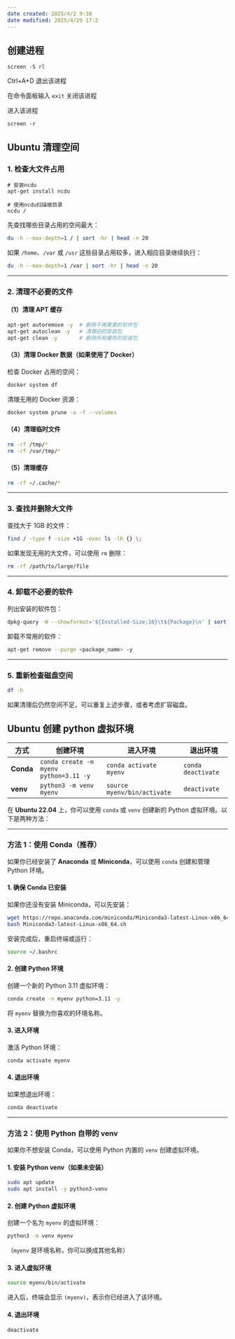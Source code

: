 ```yaml
---
date created: 2025/4/2 9:38
date modified: 2025/4/29 17:2
---
```

## 创建进程

```shell
screen -S rl
```

Ctrl+A+D 退出该进程

在命令面板输入 `exit` 关闭该进程

进入该进程

```shell
screen -r
```

## Ubuntu 清理空间

### **1. 检查大文件占用**

```shell
# 安装ncdu
apt-get install ncdu

# 使用ncdu扫描根目录
ncdu /
```

先查找哪些目录占用的空间最大：

```bash
du -h --max-depth=1 / | sort -hr | head -n 20
```

如果 `/home`、`/var` 或 `/usr` 这些目录占用较多，进入相应目录继续执行：

```bash
du -h --max-depth=1 /var | sort -hr | head -n 20
```

---

### **2. 清理不必要的文件**

#### **（1）清理 APT 缓存**

```bash
apt-get autoremove -y  # 删除不再需要的软件包
apt-get autoclean -y   # 清理旧的安装包
apt-get clean -y       # 删除所有缓存的安装包
```

#### **（3）清理 Docker 数据（如果使用了 Docker）**

检查 Docker 占用的空间：

```bash
docker system df
```

清理无用的 Docker 资源：

```bash
docker system prune -a -f --volumes
```

#### **（4）清理临时文件**

```bash
rm -rf /tmp/*
rm -rf /var/tmp/*
```

#### **（5）清理缓存**

```bash
rm -rf ~/.cache/*
```

---

### **3. 查找并删除大文件**

查找大于 1GB 的文件：

```bash
find / -type f -size +1G -exec ls -lh {} \;
```

如果发现无用的大文件，可以使用 `rm` 删除：

```bash
rm -rf /path/to/large/file
```

---

### **4. 卸载不必要的软件**

列出安装的软件包：

```bash
dpkg-query -W --showformat='${Installed-Size;10}\t${Package}\n' | sort -k1,1n | tail -n 20
```

卸载不常用的软件：

```bash
apt-get remove --purge <package_name> -y
```

---

### **5. 重新检查磁盘空间**

```bash
df -h
```

如果清理后仍然空间不足，可以重复上述步骤，或者考虑扩容磁盘。

## Ubuntu 创建 python 虚拟环境

|方式|创建环境|进入环境|退出环境|
|---|---|---|---|
|**Conda**|`conda create -n myenv python=3.11 -y`|`conda activate myenv`|`conda deactivate`|
|**venv**|`python3 -m venv myenv`|`source myenv/bin/activate`|`deactivate`|

在 **Ubuntu 22.04** 上，你可以使用 `conda` 或 `venv` 创建新的 Python 虚拟环境。以下是两种方法：

---

### **方法 1：使用 Conda（推荐）**

如果你已经安装了 **Anaconda** 或 **Miniconda**，可以使用 `conda` 创建和管理 Python 环境。

#### **1. 确保 Conda 已安装**

如果你还没有安装 Miniconda，可以先安装：

```bash
wget https://repo.anaconda.com/miniconda/Miniconda3-latest-Linux-x86_64.sh
bash Miniconda3-latest-Linux-x86_64.sh
```

安装完成后，重启终端或运行：

```bash
source ~/.bashrc
```

#### **2. 创建 Python 环境**

创建一个新的 Python 3.11 虚拟环境：

```bash
conda create -n myenv python=3.11 -y
```

将 `myenv` 替换为你喜欢的环境名称。

#### **3. 进入环境**

激活 Python 环境：

```bash
conda activate myenv
```

#### **4. 退出环境**

如果想退出环境：

```bash
conda deactivate
```

---

### **方法 2：使用 Python 自带的 venv**

如果你不想安装 Conda，可以使用 Python 内置的 `venv` 创建虚拟环境。

#### **1. 安装 Python venv（如果未安装）**

```bash
sudo apt update
sudo apt install -y python3-venv
```

#### **2. 创建 Python 虚拟环境**

创建一个名为 `myenv` 的虚拟环境：

```bash
python3 -m venv myenv
```

（`myenv` 是环境名称，你可以换成其他名称）

#### **3. 进入虚拟环境**

```bash
source myenv/bin/activate
```

进入后，终端会显示 `(myenv)`，表示你已经进入了该环境。

#### **4. 退出环境**

```bash
deactivate
```
